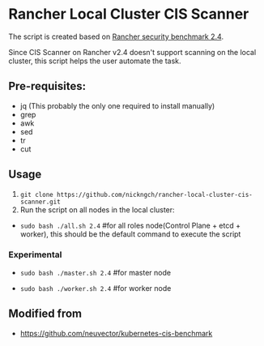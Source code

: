 # Rancher Local Cluster CIS Scanner

The script is created based on [Rancher security benchmark 2.4](https://rancher.com/docs/rancher/v2.x/en/security/rancher-2.4/benchmark-2.4/).

Since CIS Scanner on Rancher v2.4 doesn't support scanning on the local cluster, this script helps the user automate the task.

## Pre-requisites:
- jq (This probably the only one required to install manually)
- grep
- awk
- sed
- tr
- cut

## Usage
1. `git clone https://github.com/nickngch/rancher-local-cluster-cis-scanner.git`
2. Run the script on all nodes in the local cluster:
- `sudo bash ./all.sh 2.4` #for all roles node(Control Plane + etcd + worker), this should be the default command to execute the script


### Experimental
- `sudo bash ./master.sh 2.4` #for master node

- `sudo bash ./worker.sh 2.4` #for worker node

## Modified from
- https://github.com/neuvector/kubernetes-cis-benchmark
